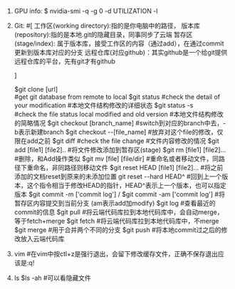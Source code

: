 1. GPU info: 
	$ nvidia-smi -q -g 0 -d UTILIZATION -l



2. Git:
	#[
		工作区(working directory):指的是你电脑中的路径，
		版本库(repository):指的是本地.git的隐藏目录，同事同步了云端
		暂存区(stage/index): 属于版本库，接受工作区的内容（通过add），在通过commit更新到版本库对应的分支
		远程仓库(对应github)：其实github是一个给git提供远程仓库的平台，先有git才有github
		
	]

	$git clone [url] 	
		#get git database from remote to local
	$git status
		#check the detail of your modification
		#本地文件结构修改的详细状态
	$git status -s 		
		#check the file status local modified and old version 
		#本地文件结构修改的简略情况
	$git checkout [branch_name]
		#switch到对应的branch中去，-b表示新建branch
	$git checkout --[file_name]
		#放弃对这个file的修改，仅限在add之前
	$git diff
		#check the file change
		#文件内容修改的情况
	$git add [file1] [file2]..
		#将文件修改添加到暂存区(stage)
	$git rm [file1] [file2]...
		#删除，和Add操作类似
	$git mv [file] [file/dir]
		#重命名或者移动文件，同路径下重命名，非同路径则移动文件 
	$git reset HEAD [file1] [file2]...
		#将之前添加的文档reset到原来的未添加位置
	git reset --hard HEAD^
		#回到上一个版本，这个指令相当于修改HEAD的指针，HEAD^表示上一个版本，也可以指定版本
	$git commit -m ['commit log']	/ $git commit -am ['commit log']
		#将暂存区内容提交到当前分支 (am表示add加modify)
	$git log
		#查看最近的commit的信息	
	$git pull
		#将云端代码库拉到本地代码库中，会自动merge，等于fetch+merge
	$git fetch
		#将云端代码库拉到本地代码库中，不merge
	$git merge
		#用于合并两个不同的分支
	$git push 
		#将本地commit过之后的修改放入云端代码库

3. vim
	#在vim中按ctl+z是强行退出，会留下修改缓存文件，正确不保存退出应该是:q!



4. ls
	$ls -ah
		#可以看隐藏文件

